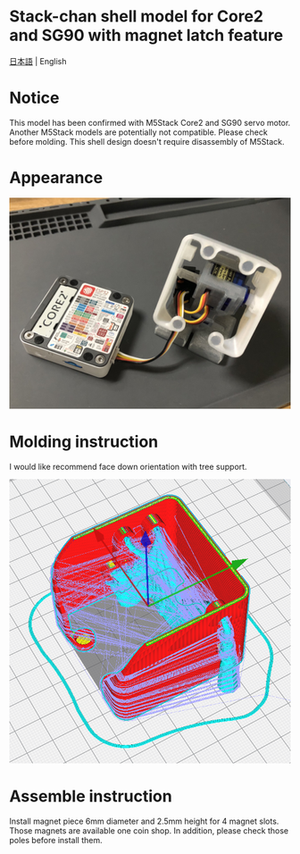 # Stack-chan shell model for Core2 and SG90 with magnet latch feature
[日本語](./README_for_shell_SG90_magnet_latch_ja.md) | English

# Notice
This model has been confirmed with M5Stack Core2 and SG90 servo motor.
Another M5Stack models are potentially not compatible. Please check before molding.
This shell design doesn't require disassembly of M5Stack. 

# Appearance
![shell_SG90_magnet_latch](./docs/images/shell_SG90_magnet_latch.jpg)

# Molding instruction
I would like recommend face down orientation with tree support.

![Alt text](docs/images/sliced.png)
# Assemble instruction
Install magnet piece 6mm diameter and 2.5mm height for 4 magnet slots. Those magnets are available one coin shop. In addition, please check those poles before install them. <br>
